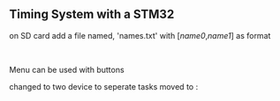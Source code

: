 ## Timing System with a STM32

on SD card add a file named, 'names.txt' with [<i>name0</i>,<i>name1</i>] as format

<br>

Menu can be used with buttons

changed to two device to seperate tasks
moved to :
